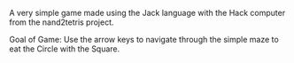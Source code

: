 A very simple game made using the Jack language with the Hack computer from the nand2tetris project.

Goal of Game: Use the arrow keys to navigate through the simple maze to eat the Circle with the Square.
